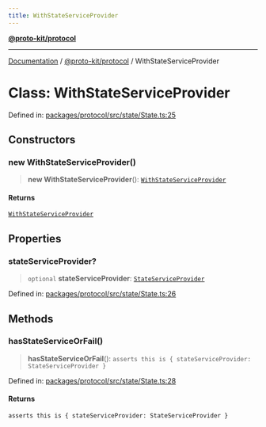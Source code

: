 ```yaml
---
title: WithStateServiceProvider
---
```


[**@proto-kit/protocol**](../README.md)

***

[Documentation](../../../README.md) / [@proto-kit/protocol](../README.md) / WithStateServiceProvider

# Class: WithStateServiceProvider

Defined in: [packages/protocol/src/state/State.ts:25](https://github.com/proto-kit/framework/blob/28efa802e3737fc3b77339148b307ef7246f3ef1/packages/protocol/src/state/State.ts#L25)

## Constructors

### new WithStateServiceProvider()

> **new WithStateServiceProvider**(): [`WithStateServiceProvider`](WithStateServiceProvider.md)

#### Returns

[`WithStateServiceProvider`](WithStateServiceProvider.md)

## Properties

### stateServiceProvider?

> `optional` **stateServiceProvider**: [`StateServiceProvider`](StateServiceProvider.md)

Defined in: [packages/protocol/src/state/State.ts:26](https://github.com/proto-kit/framework/blob/28efa802e3737fc3b77339148b307ef7246f3ef1/packages/protocol/src/state/State.ts#L26)

## Methods

### hasStateServiceOrFail()

> **hasStateServiceOrFail**(): `asserts this is { stateServiceProvider: StateServiceProvider }`

Defined in: [packages/protocol/src/state/State.ts:28](https://github.com/proto-kit/framework/blob/28efa802e3737fc3b77339148b307ef7246f3ef1/packages/protocol/src/state/State.ts#L28)

#### Returns

`asserts this is { stateServiceProvider: StateServiceProvider }`
